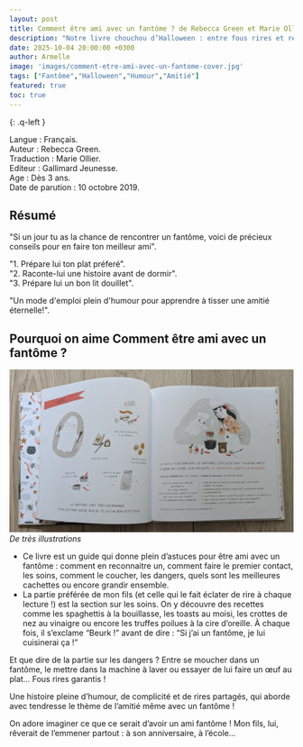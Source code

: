```yaml
---
layout: post
title: Comment être ami avec un fantôme ? de Rebecca Green et Marie Ollier.
description: "Notre livre chouchou d’Halloween : entre fous rires et recettes délicieuses (mais un peu dégoûtantes)"
date: 2025-10-04 20:00:00 +0300
author: Armelle
image: 'images/comment-etre-ami-avec-un-fantome-cover.jpg'
tags: ["Fantôme","Halloween","Humour","Amitié"]
featured: true
toc: true
---
```


{: .q-left }

Langue : Français.  
Auteur : Rebecca Green.  
Traduction : Marie Ollier.                    
Editeur : Gallimard Jeunesse.              
Age : Dès 3 ans.                            
Date de parution : 10 octobre 2019.        

## Résumé

"Si un jour tu as la chance de rencontrer un fantôme, voici de précieux conseils pour en faire ton meilleur ami".

"1. Prépare lui ton plat préferé".   
"2. Raconte-lui une histoire avant de dormir".  
"3. Prépare lui un bon lit douillet".

"Un mode d'emploi plein d'humour pour apprendre à tisser une amitié éternelle!".

## Pourquoi on aime Comment être ami avec un fantôme ?

![De très belles illustrations](images/comment-etre-ami-avec-un-fantome-int.jpg)
*De très illustrations*
-  Ce livre est un guide qui donne plein d’astuces pour être ami avec un fantôme : comment en reconnaitre un, comment faire le premier contact, les soins, comment le coucher, les dangers, quels sont les meilleures cachettes ou encore grandir ensemble.
- La partie préférée de mon fils (et celle qui le fait éclater de rire à chaque lecture !) est la section sur les soins. On y découvre des recettes comme les spaghettis à la bouillasse, les toasts au moisi, les crottes de nez au vinaigre ou encore les truffes poilues à la cire d’oreille. À chaque fois, il s’exclame “Beurk !” avant de dire : “Si j’ai un fantôme, je lui cuisinerai ça !”

Et que dire de la partie sur les dangers ? Entre se moucher dans un fantôme, le mettre dans la machine à laver ou essayer de lui faire un œuf au plat... Fous rires garantis !

Une histoire pleine d’humour, de complicité et de rires partagés, qui aborde avec tendresse le thème de l’amitié même avec un fantôme ! 

On adore imaginer ce que ce serait d’avoir un ami fantôme ! Mon fils, lui, rêverait de l’emmener partout : à son anniversaire, à l’école...



